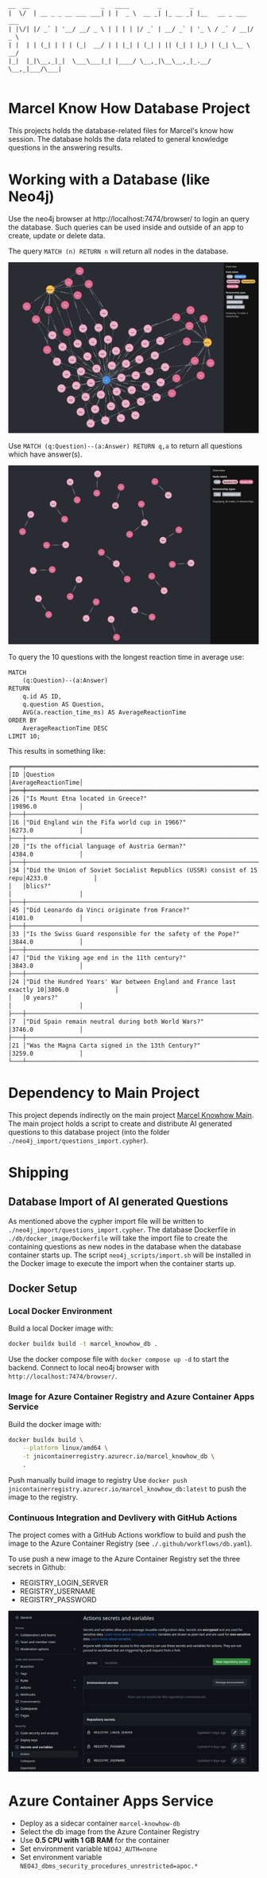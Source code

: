  ```
 __  __                    _   ____        _        _                    
|  \/  | __ _ _ __ ___ ___| | |  _ \  __ _| |_ __ _| |__   __ _ ___  ___ 
| |\/| |/ _` | '__/ __/ _ \ | | | | |/ _` | __/ _` | '_ \ / _` / __|/ _ \
| |  | | (_| | | | (_|  __/ | | |_| | (_| | || (_| | |_) | (_| \__ \  __/
|_|  |_|\__,_|_|  \___\___|_| |____/ \__,_|\__\__,_|_.__/ \__,_|___/\___|
                                                                     
```
Marcel Know How Database Project
===============================
This projects holds the database-related files for Marcel's know how session.
The database holds the data related to general knowledge questions in the answering results.

# Working with a Database (like Neo4j)
Use the neo4j browser at http://localhost:7474/browser/ to login an query the database. Such queries can be used inside and outside
of an app to create, update or delete data.

The query `MATCH (n) RETURN n` will return all nodes in the database.

<img src="docs/all_nodes.png" alt="All nodes in the database"/>

Use `MATCH (q:Question)--(a:Answer) RETURN q,a` to return all questions which have answer(s).

<img src="docs/answered_questions.png" alt="All nodes in the database"/>

To query the 10 questions with the longest reaction time in average use:
```cypher
MATCH 
	(q:Question)--(a:Answer)
RETURN 
	q.id AS ID, 
	q.question AS Question, 
	AVG(a.reaction_time_ms) AS AverageReactionTime
ORDER BY 
	AverageReactionTime DESC
LIMIT 10;
```
This results in something like:
```
╒═══╤══════════════════════════════════════════════════════════════════════╤═══════════════════╕
│ID │Question                                                              │AverageReactionTime│
╞═══╪══════════════════════════════════════════════════════════════════════╪═══════════════════╡
│26 │"Is Mount Etna located in Greece?"                                    │19896.0            │
├───┼──────────────────────────────────────────────────────────────────────┼───────────────────┤
│16 │"Did England win the Fifa world cup in 1966?"                         │6273.0             │
├───┼──────────────────────────────────────────────────────────────────────┼───────────────────┤
│20 │"Is the official language of Austria German?"                         │4384.0             │
├───┼──────────────────────────────────────────────────────────────────────┼───────────────────┤
│34 │"Did the Union of Soviet Socialist Republics (USSR) consist of 15 repu│4233.0             │
│   │blics?"                                                               │                   │
├───┼──────────────────────────────────────────────────────────────────────┼───────────────────┤
│45 │"Did Leonardo da Vinci originate from France?"                        │4101.0             │
├───┼──────────────────────────────────────────────────────────────────────┼───────────────────┤
│33 │"Is the Swiss Guard responsible for the safety of the Pope?"          │3844.0             │
├───┼──────────────────────────────────────────────────────────────────────┼───────────────────┤
│47 │"Did the Viking age end in the 11th century?"                         │3843.0             │
├───┼──────────────────────────────────────────────────────────────────────┼───────────────────┤
│24 │"Did the Hundred Years' War between England and France last exactly 10│3806.0             │
│   │0 years?"                                                             │                   │
├───┼──────────────────────────────────────────────────────────────────────┼───────────────────┤
│7  │"Did Spain remain neutral during both World Wars?"                    │3746.0             │
├───┼──────────────────────────────────────────────────────────────────────┼───────────────────┤
│21 │"Was the Magna Carta signed in the 13th Century?"                     │3259.0             │
└───┴──────────────────────────────────────────────────────────────────────┴───────────────────┘
```

# Dependency to Main Project
This project depends indirectly on the main project 
[Marcel Knowhow Main](https://github.com/PRODYNA/marcel_knowhow_main). 
The main project holds a script to create and distribute AI generated questions to this database 
project (into the folder `./neo4j_import/questions_import.cypher`).

# Shipping

## Database Import of AI generated Questions
As mentioned above the cypher import file will be written to `./neo4j_import/questions_import.cypher`.
The database Dockerfile in `./db/docker_image/Dockerfile` will take the import file to create
the containing questions as new nodes in the database when the database container starts up.
The script `neo4j_scripts/import.sh` will be installed in the Docker image to execute the import
when the container starts up.

## Docker Setup

### Local Docker Environment
Build a local Docker image with:
```bash
docker buildx build -t marcel_knowhow_db .
```

Use the docker compose file with `docker compose up -d` to start the backend.
Connect to local neo4j browser with `http://localhost:7474/browser/`.

### Image for Azure Container Registry and Azure Container Apps Service
Build the docker image with:
```bash
docker buildx build \
	--platform linux/amd64 \
	-t jnicontainerregistry.azurecr.io/marcel_knowhow_db \
	.
```

Push manually build image to registry
Use `docker push jnicontainerregistry.azurecr.io/marcel_knowhow_db:latest` to push the image to the registry.

### Continuous Integration and Devlivery with GitHub Actions
The project comes with a GitHub Actions workflow to build and push the image to the Azure Container Registry (see `./.github/workflows/db.yaml`).

To use push a new image to the Azure Container Registry set the three secrets in Github:
- REGISTRY_LOGIN_SERVER
- REGISTRY_USERNAME
- REGISTRY_PASSWORD

![ACR Secrets](docs/Github_actions_secrets.png)

# Azure Container Apps Service
- Deploy as a sidecar container `marcel-knowhow-db`
- Select the db image from the Azure Container Registry
- Use **0.5 CPU with 1 GB RAM** for the container
- Set environment variable `NEO4J_AUTH=none`
- Set environment variable `NEO4J_dbms_security_procedures_unrestricted=apoc.*`